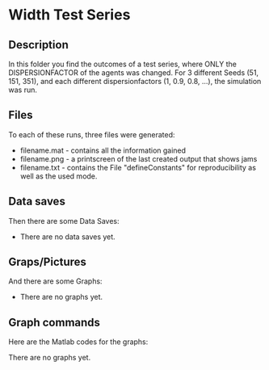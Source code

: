 # Width Test Series

## Description

In this folder you find the outcomes of a test series, where ONLY the DISPERSIONFACTOR of the agents was changed. For 3 different Seeds (51, 151, 351), and each different dispersionfactors (1, 0.9, 0.8, ...), the simulation was run. 

## Files

To each of these runs, three files were generated:
* filename.mat - contains all the information gained
* filename.png - a printscreen of the last created output that shows jams
* filename.txt - contains the File "defineConstants" for reproducibility as well as the used mode.

## Data saves

Then there are some Data Saves:
* There are no data saves yet.

## Graps/Pictures

And there are some Graphs:
* There are no graphs yet.

## Graph commands
Here are the Matlab codes for the graphs:

There are no graphs yet.